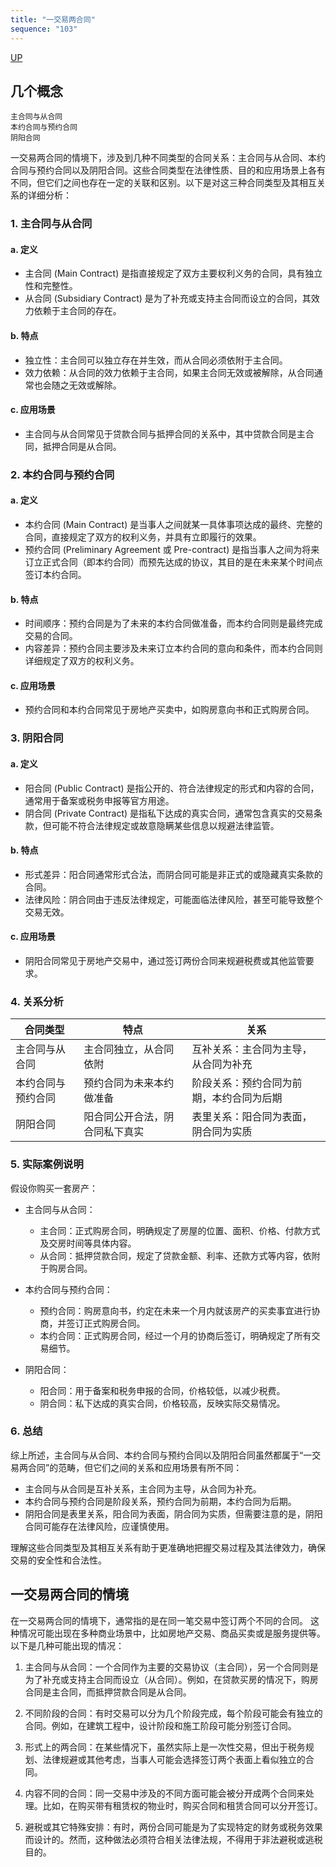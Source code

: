 ```yaml
---
title: "一交易两合同"
sequence: "103"
---
```


[UP](/law/civil-law-index.html)

## 几个概念

```text
主合同与从合同
本约合同与预约合同
阴阳合同
```

一交易两合同的情境下，涉及到几种不同类型的合同关系：主合同与从合同、本约合同与预约合同以及阴阳合同。这些合同类型在法律性质、目的和应用场景上各有不同，但它们之间也存在一定的关联和区别。以下是对这三种合同类型及其相互关系的详细分析：

### 1. 主合同与从合同

#### a. 定义
- 主合同 (Main Contract) 是指直接规定了双方主要权利义务的合同，具有独立性和完整性。
- 从合同 (Subsidiary Contract) 是为了补充或支持主合同而设立的合同，其效力依赖于主合同的存在。

#### b. 特点
- 独立性：主合同可以独立存在并生效，而从合同必须依附于主合同。
- 效力依赖：从合同的效力依赖于主合同，如果主合同无效或被解除，从合同通常也会随之无效或解除。

#### c. 应用场景
- 主合同与从合同常见于贷款合同与抵押合同的关系中，其中贷款合同是主合同，抵押合同是从合同。

### 2. 本约合同与预约合同

#### a. 定义
- 本约合同 (Main Contract) 是当事人之间就某一具体事项达成的最终、完整的合同，直接规定了双方的权利义务，并具有立即履行的效果。
- 预约合同 (Preliminary Agreement 或 Pre-contract) 是指当事人之间为将来订立正式合同（即本约合同）而预先达成的协议，其目的是在未来某个时间点签订本约合同。

#### b. 特点
- 时间顺序：预约合同是为了未来的本约合同做准备，而本约合同则是最终完成交易的合同。
- 内容差异：预约合同主要涉及未来订立本约合同的意向和条件，而本约合同则详细规定了双方的权利义务。

#### c. 应用场景
- 预约合同和本约合同常见于房地产买卖中，如购房意向书和正式购房合同。

### 3. 阴阳合同

#### a. 定义
- 阳合同 (Public Contract) 是指公开的、符合法律规定的形式和内容的合同，通常用于备案或税务申报等官方用途。
- 阴合同 (Private Contract) 是指私下达成的真实合同，通常包含真实的交易条款，但可能不符合法律规定或故意隐瞒某些信息以规避法律监管。

#### b. 特点
- 形式差异：阳合同通常形式合法，而阴合同可能是非正式的或隐藏真实条款的合同。
- 法律风险：阴合同由于违反法律规定，可能面临法律风险，甚至可能导致整个交易无效。

#### c. 应用场景
- 阴阳合同常见于房地产交易中，通过签订两份合同来规避税费或其他监管要求。

### 4. 关系分析

| 合同类型 | 特点 | 关系 |
| --- | --- | --- |
| 主合同与从合同 | 主合同独立，从合同依附 | 互补关系：主合同为主导，从合同为补充 |
| 本约合同与预约合同 | 预约合同为未来本约做准备 | 阶段关系：预约合同为前期，本约合同为后期 |
| 阴阳合同 | 阳合同公开合法，阴合同私下真实 | 表里关系：阳合同为表面，阴合同为实质 |

### 5. 实际案例说明

假设你购买一套房产：

- 主合同与从合同：
  - 主合同：正式购房合同，明确规定了房屋的位置、面积、价格、付款方式及交房时间等具体内容。
  - 从合同：抵押贷款合同，规定了贷款金额、利率、还款方式等内容，依附于购房合同。

- 本约合同与预约合同：
  - 预约合同：购房意向书，约定在未来一个月内就该房产的买卖事宜进行协商，并签订正式购房合同。
  - 本约合同：正式购房合同，经过一个月的协商后签订，明确规定了所有交易细节。

- 阴阳合同：
  - 阳合同：用于备案和税务申报的合同，价格较低，以减少税费。
  - 阴合同：私下达成的真实合同，价格较高，反映实际交易情况。

### 6. 总结

综上所述，主合同与从合同、本约合同与预约合同以及阴阳合同虽然都属于“一交易两合同”的范畴，但它们之间的关系和应用场景有所不同：

- 主合同与从合同是互补关系，主合同为主导，从合同为补充。
- 本约合同与预约合同是阶段关系，预约合同为前期，本约合同为后期。
- 阴阳合同是表里关系，阳合同为表面，阴合同为实质，但需要注意的是，阴阳合同可能存在法律风险，应谨慎使用。

理解这些合同类型及其相互关系有助于更准确地把握交易过程及其法律效力，确保交易的安全性和合法性。


## 一交易两合同的情境

在一交易两合同的情境下，通常指的是在同一笔交易中签订两个不同的合同。
这种情况可能出现在多种商业场景中，比如房地产交易、商品买卖或是服务提供等。
以下是几种可能出现的情况：

1. 主合同与从合同：一个合同作为主要的交易协议（主合同），另一个合同则是为了补充或支持主合同而设立（从合同）。例如，在贷款买房的情况下，购房合同是主合同，而抵押贷款合同是从合同。

2. 不同阶段的合同：有时交易可以分为几个阶段完成，每个阶段可能会有独立的合同。例如，在建筑工程中，设计阶段和施工阶段可能分别签订合同。

3. 形式上的两合同：在某些情况下，虽然实际上是一次性交易，但出于税务规划、法律规避或其他考虑，当事人可能会选择签订两个表面上看似独立的合同。

4. 内容不同的合同：同一交易中涉及的不同方面可能会被分开成两个合同来处理。比如，在购买带有租赁权的物业时，购买合同和租赁合同可以分开签订。

5. 避税或其它特殊安排：有时，两份合同可能是为了实现特定的财务或税务效果而设计的。然而，这种做法必须符合相关法律法规，不得用于非法避税或逃税目的。


